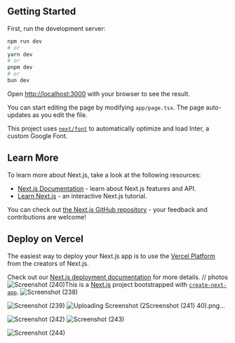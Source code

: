 ## Getting Started

First, run the development server:

```bash
npm run dev
# or
yarn dev
# or
pnpm dev
# or
bun dev
```

Open [http://localhost:3000](http://localhost:3000) with your browser to see the result.

You can start editing the page by modifying `app/page.tsx`. The page auto-updates as you edit the file.

This project uses [`next/font`](https://nextjs.org/docs/basic-features/font-optimization) to automatically optimize and load Inter, a custom Google Font.

## Learn More

To learn more about Next.js, take a look at the following resources:

- [Next.js Documentation](https://nextjs.org/docs) - learn about Next.js features and API.
- [Learn Next.js](https://nextjs.org/learn) - an interactive Next.js tutorial.

You can check out [the Next.js GitHub repository](https://github.com/vercel/next.js/) - your feedback and contributions are welcome!

## Deploy on Vercel

The easiest way to deploy your Next.js app is to use the [Vercel Platform](https://vercel.com/new?utm_medium=default-template&filter=next.js&utm_source=create-next-app&utm_campaign=create-next-app-readme) from the creators of Next.js.

Check out our [Next.js deployment documentation](https://nextjs.org/docs/deployment) for more details.
// photos
![Screenshot (240)](https://github.com/Ujjwal-sinha/music-app-/assets/115147132/300008c0-cdda-4220-8fb7-156081939ec3)This is a [Next.js](https://nextjs.org/) project bootstrapped with [`create-next-app`](https://github.com/vercel/next.js/tree/canary/packages/create-next-app).
![Screenshot (238)](https://github.com/Ujjwal-sinha/music-app-/assets/115147132/bc16e4b8-58f7-4ec7-b41c-34482bdacfc6)



![Screenshot (239)](https://github.com/Ujjwal-sinha/music-app-/assets/115147132/64ca1230-44c9-4921-9ee5-fe31439a4698)
![Uploading Screenshot (2![Screenshot (241)](https://github.com/Ujjwal-sinha/music-app-/assets/115147132/18bff2c0-117a-409e-9246-6bf6167ad632)
40).png…]()



![Screenshot (242)](https://github.com/Ujjwal-sinha/music-app-/assets/115147132/554f2128-712c-4f49-86b1-0ebe1a0d23c7)
![Screenshot (243)](https://github.com/Ujjwal-sinha/music-app-/assets/115147132/eed320b2-6429-4e11-9b6f-10e9820a3373)

![Screenshot (244)](https://github.com/Ujjwal-sinha/music-app-/assets/115147132/b0cbf5f8-1b1c-428a-a51d-2862caf38ff7)


